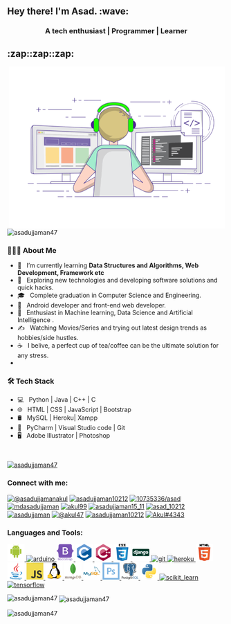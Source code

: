 
<h2> Hey there! I'm Asad. :wave: </h2>
<h3 align="center">A tech enthusiast | Programmer | Learner</h3>
<h2>:zap::zap::zap:</h2>
<img align="right" alt="GIF" src="https://raw.githubusercontent.com/devSouvik/devSouvik/master/gif3.gif" width="500"/>

<p align="left"> <img src="https://komarev.com/ghpvc/?username=asadujjaman47&label=Profile%20views&color=0e75b6&style=flat" alt="asadujjaman47" /> </p>

<h3> 👨🏻‍💻 About Me </h3>

- 🔭 &nbsp; I’m currently learning **Data Structures and Algorithms, Web Development, Framework etc**
- 🤔 &nbsp; Exploring new technologies and developing software solutions and quick hacks.
- 🎓 &nbsp; Complete graduation in Computer Science and Engineering.
- 💼 &nbsp; Android developer and front-end web developer.
- 🌱 &nbsp; Enthusiast in Machine learning, Data Science and Artificial Intelligence .
- ✍️ &nbsp; Watching Movies/Series and trying out latest design trends as hobbies/side hustles.
- ☕ &nbsp; I belive, a perfect cup of tea/coffee can be the ultimate solution for any stress. 
- 

<h3>🛠 Tech Stack</h3>

- 💻 &nbsp; Python | Java | C++ | C 
- 🌐 &nbsp; HTML | CSS | JavaScript | Bootstrap 
- 🛢 &nbsp; MySQL | Heroku| Xampp
- 🔧 &nbsp; PyCharm | Visual Studio code | Git
- 🖥 &nbsp; Adobe Illustrator | Photoshop

<br>
<p align="left"> <a href="https://github.com/ryo-ma/github-profile-trophy"><img src="https://github-profile-trophy.vercel.app/?username=asadujjaman47" alt="asadujjaman47" /></a> </p>

<h3 align="left">Connect with me:</h3>
<p align="left">
<a href="https://twitter.com/@asadujjamanakul" target="blank"><img align="center" src="https://raw.githubusercontent.com/rahuldkjain/github-profile-readme-generator/master/src/images/icons/Social/twitter.svg" alt="@asadujjamanakul" height="30" width="40" /></a>
<a href="https://linkedin.com/in/asadujjaman10212" target="blank"><img align="center" src="https://raw.githubusercontent.com/rahuldkjain/github-profile-readme-generator/master/src/images/icons/Social/linked-in-alt.svg" alt="asadujjaman10212" height="30" width="40" /></a>
<a href="https://stackoverflow.com/users/10735336/asad" target="blank"><img align="center" src="https://raw.githubusercontent.com/rahuldkjain/github-profile-readme-generator/master/src/images/icons/Social/stack-overflow.svg" alt="10735336/asad" height="30" width="40" /></a>
<a href="https://kaggle.com/mdasadujjaman" target="blank"><img align="center" src="https://raw.githubusercontent.com/rahuldkjain/github-profile-readme-generator/master/src/images/icons/Social/kaggle.svg" alt="mdasadujjaman" height="30" width="40" /></a>
<a href="https://www.codechef.com/users/akul99" target="blank"><img align="center" src="https://cdn.jsdelivr.net/npm/simple-icons@3.1.0/icons/codechef.svg" alt="akul99" height="30" width="40" /></a>
<a href="https://www.hackerrank.com/asadujjaman15_11" target="blank"><img align="center" src="https://raw.githubusercontent.com/rahuldkjain/github-profile-readme-generator/master/src/images/icons/Social/hackerrank.svg" alt="asadujjaman15_11" height="30" width="40" /></a>
<a href="https://codeforces.com/profile/asad_10212" target="blank"><img align="center" src="https://cdn.jsdelivr.net/npm/simple-icons@3.0.1/icons/codeforces.svg" alt="asad_10212" height="30" width="40" /></a>
<a href="https://www.leetcode.com/asadujjaman" target="blank"><img align="center" src="https://raw.githubusercontent.com/rahuldkjain/github-profile-readme-generator/master/src/images/icons/Social/leet-code.svg" alt="asadujjaman" height="30" width="40" /></a>
<a href="https://www.hackerearth.com/@akul47" target="blank"><img align="center" src="https://raw.githubusercontent.com/rahuldkjain/github-profile-readme-generator/master/src/images/icons/Social/hackerearth.svg" alt="@akul47" height="30" width="40" /></a>
<a href="https://auth.geeksforgeeks.org/user/asadujjaman10212" target="blank"><img align="center" src="https://raw.githubusercontent.com/rahuldkjain/github-profile-readme-generator/master/src/images/icons/Social/geeks-for-geeks.svg" alt="asadujjaman10212" height="30" width="40" /></a>
<a href="https://discord.gg/Akul#4343" target="blank"><img align="center" src="https://raw.githubusercontent.com/rahuldkjain/github-profile-readme-generator/master/src/images/icons/Social/discord.svg" alt="Akul#4343" height="30" width="40" /></a>
</p>

<h3 align="left">Languages and Tools:</h3>
<p align="left"> <a href="https://developer.android.com" target="_blank"> <img src="https://raw.githubusercontent.com/devicons/devicon/master/icons/android/android-original-wordmark.svg" alt="android" width="40" height="40"/> </a> <a href="https://www.arduino.cc/" target="_blank"> <img src="https://cdn.worldvectorlogo.com/logos/arduino-1.svg" alt="arduino" width="40" height="40"/> </a> <a href="https://getbootstrap.com" target="_blank"> <img src="https://raw.githubusercontent.com/devicons/devicon/master/icons/bootstrap/bootstrap-plain-wordmark.svg" alt="bootstrap" width="40" height="40"/> </a> <a href="https://www.cprogramming.com/" target="_blank"> <img src="https://raw.githubusercontent.com/devicons/devicon/master/icons/c/c-original.svg" alt="c" width="40" height="40"/> </a> <a href="https://www.w3schools.com/cpp/" target="_blank"> <img src="https://raw.githubusercontent.com/devicons/devicon/master/icons/cplusplus/cplusplus-original.svg" alt="cplusplus" width="40" height="40"/> </a> <a href="https://www.w3schools.com/css/" target="_blank"> <img src="https://raw.githubusercontent.com/devicons/devicon/master/icons/css3/css3-original-wordmark.svg" alt="css3" width="40" height="40"/> </a> <a href="https://www.djangoproject.com/" target="_blank"> <img src="https://raw.githubusercontent.com/devicons/devicon/master/icons/django/django-original.svg" alt="django" width="40" height="40"/> </a> <a href="https://git-scm.com/" target="_blank"> <img src="https://www.vectorlogo.zone/logos/git-scm/git-scm-icon.svg" alt="git" width="40" height="40"/> </a> <a href="https://heroku.com" target="_blank"> <img src="https://www.vectorlogo.zone/logos/heroku/heroku-icon.svg" alt="heroku" width="40" height="40"/> </a> <a href="https://www.w3.org/html/" target="_blank"> <img src="https://raw.githubusercontent.com/devicons/devicon/master/icons/html5/html5-original-wordmark.svg" alt="html5" width="40" height="40"/> </a> <a href="https://www.java.com" target="_blank"> <img src="https://raw.githubusercontent.com/devicons/devicon/master/icons/java/java-original.svg" alt="java" width="40" height="40"/> </a> <a href="https://developer.mozilla.org/en-US/docs/Web/JavaScript" target="_blank"> <img src="https://raw.githubusercontent.com/devicons/devicon/master/icons/javascript/javascript-original.svg" alt="javascript" width="40" height="40"/> </a> <a href="https://www.linux.org/" target="_blank"> <img src="https://raw.githubusercontent.com/devicons/devicon/master/icons/linux/linux-original.svg" alt="linux" width="40" height="40"/> </a> <a href="https://www.mongodb.com/" target="_blank"> <img src="https://raw.githubusercontent.com/devicons/devicon/master/icons/mongodb/mongodb-original-wordmark.svg" alt="mongodb" width="40" height="40"/> </a> <a href="https://www.mysql.com/" target="_blank"> <img src="https://raw.githubusercontent.com/devicons/devicon/master/icons/mysql/mysql-original-wordmark.svg" alt="mysql" width="40" height="40"/> </a> <a href="https://www.photoshop.com/en" target="_blank"> <img src="https://raw.githubusercontent.com/devicons/devicon/master/icons/photoshop/photoshop-line.svg" alt="photoshop" width="40" height="40"/> </a> <a href="https://www.postgresql.org" target="_blank"> <img src="https://raw.githubusercontent.com/devicons/devicon/master/icons/postgresql/postgresql-original-wordmark.svg" alt="postgresql" width="40" height="40"/> </a> <a href="https://www.python.org" target="_blank"> <img src="https://raw.githubusercontent.com/devicons/devicon/master/icons/python/python-original.svg" alt="python" width="40" height="40"/> </a> <a href="https://scikit-learn.org/" target="_blank"> <img src="https://upload.wikimedia.org/wikipedia/commons/0/05/Scikit_learn_logo_small.svg" alt="scikit_learn" width="40" height="40"/> </a> <a href="https://www.tensorflow.org" target="_blank"> <img src="https://www.vectorlogo.zone/logos/tensorflow/tensorflow-icon.svg" alt="tensorflow" width="40" height="40"/> </a> </p>

<p><img align="left" src="https://github-readme-stats.vercel.app/api/top-langs?username=asadujjaman47&show_icons=true&locale=en&layout=compact" alt="asadujjaman47" /></p>

<p>&nbsp;<img align="center" src="https://github-readme-stats.vercel.app/api?username=asadujjaman47&show_icons=true&locale=en" alt="asadujjaman47" /></p>

<p><img align="center" src="https://github-readme-streak-stats.herokuapp.com/?user=asadujjaman47&" alt="asadujjaman47" /></p>
